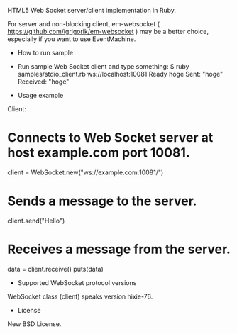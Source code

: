 HTML5 Web Socket server/client implementation in Ruby.

For server and non-blocking client, em-websocket ( https://github.com/igrigorik/em-websocket ) may be a better choice, especially if you want to use EventMachine.


* How to run sample

- Run sample Web Socket client and type something:
  $ ruby samples/stdio_client.rb ws://localhost:10081
  Ready
  hoge
  Sent: "hoge"
  Received: "hoge"


* Usage example

Client:

  # Connects to Web Socket server at host example.com port 10081.
  client = WebSocket.new("ws://example.com:10081/")
  # Sends a message to the server.
  client.send("Hello")
  # Receives a message from the server.
  data = client.receive()
  puts(data)


* Supported WebSocket protocol versions

WebSocket class (client) speaks version hixie-76.

* License

New BSD License.
